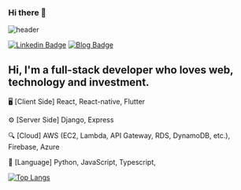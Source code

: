 ### Hi there 👋

<!--
**jyoo/jyoo** is a ✨ _special_ ✨ repository because its `README.md` (this file) appears on your GitHub profile. -->

![header](https://capsule-render.vercel.app/api?type=wave&color=E45D4C&height=240&section=header&text=James%20Yoo&fontSize=60&fontColor=ffffff&fontAlignY=40&animation=twinkling)

[![Linkedin Badge](https://img.shields.io/badge/-LinkedIn-blue?style=flat-square&logo=Linkedin&logoColor=white&link=https://www.linkedin.com/in/jsyoo/)](https://www.linkedin.com/in/jsyoo/)
[![Blog Badge](http://img.shields.io/badge/-Blog-black?style=flat-square&link=https://www.jyoo.dev)](https://www.jyoo.dev)


## Hi, I'm a full-stack developer who loves web, technology and investment.

🖥 [Client Side] React, React-native, Flutter

⚙️ [Server Side] Django, Express

🔍 [Cloud] AWS (EC2, Lambda, API Gateway, RDS, DynamoDB, etc.), Firebase, Azure

📗 [Language] Python, JavaScript, Typescript,   

[![Top Langs](https://github-readme-stats.vercel.app/api/top-langs/?username=jyoo&layout=compact)](https://github.com/anuraghazra/github-readme-stats)
